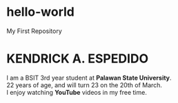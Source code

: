 # hello-world
My First Repository
# KENDRICK A. ESPEDIDO
I am a BSIT 3rd year student at 
**Palawan State University**. <br>
22 years of age, and will turn 23 on the 20th of March. <br>
I enjoy watching 
**YouTube**
videos in my free time.
